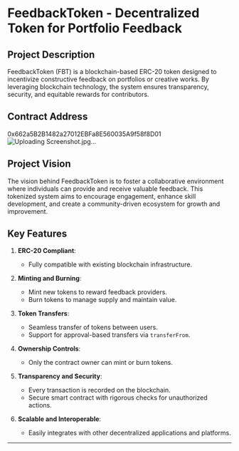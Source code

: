 # FeedbackToken - Decentralized Token for Portfolio Feedback

## Project Description
FeedbackToken (FBT) is a blockchain-based ERC-20 token designed to incentivize constructive feedback on portfolios 
or creative works. By leveraging blockchain technology, the system ensures transparency, security, 
and equitable rewards for contributors.

## Contract Address
0x662a5B2B1482a27012EBFa8E560035A9f58f8D01
![Uploading Screenshot.jpg…]()


## Project Vision
The vision behind FeedbackToken is to foster a collaborative environment where individuals can provide 
and receive valuable feedback. This tokenized system aims to encourage engagement, enhance skill development, 
and create a community-driven ecosystem for growth and improvement.

## Key Features
1. **ERC-20 Compliant**:
   - Fully compatible with existing blockchain infrastructure.

2. **Minting and Burning**:
   - Mint new tokens to reward feedback providers.
   - Burn tokens to manage supply and maintain value.

3. **Token Transfers**:
   - Seamless transfer of tokens between users.
   - Support for approval-based transfers via `transferFrom`.

4. **Ownership Controls**:
   - Only the contract owner can mint or burn tokens.

5. **Transparency and Security**:
   - Every transaction is recorded on the blockchain.
   - Secure smart contract with rigorous checks for unauthorized actions.

6. **Scalable and Interoperable**:
   - Easily integrates with other decentralized applications and platforms.

---
